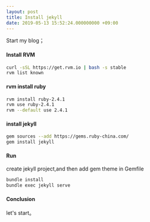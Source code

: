 ```yaml
---
layout: post
title: Install jekyll
date: 2019-05-13 15:52:24.000000000 +09:00
---
```

Start my blog；
#### Install RVM
```bash
curl -sSL https://get.rvm.io | bash -s stable
rvm list known
```
#### rvm install ruby
```bash
rvm install ruby-2.4.1
rvm use ruby-2.4.1
rvm --default use 2.4.1
```
#### install jekyll
```bash
gem sources --add https://gems.ruby-china.com/
gem install jekyll
```
#### Run
create jekyll project,and then add gem theme in Gemfile
```bash
bundle install
bundle exec jekyll serve
```
#### Conclusion

let's start。
